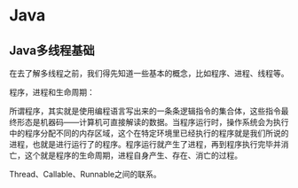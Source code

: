 # Java

## Java多线程基础

在去了解多线程之前，我们得先知道一些基本的概念，比如程序、进程、线程等。

程序，进程和生命周期：

所谓程序，其实就是使用编程语言写出来的一条条逻辑指令的集合体，这些指令最终形态是机器码——计算机可直接解读的数据。当程序运行时，操作系统会为执行中的程序分配不同的内存区域，这个在特定环境里已经执行的程序就是我们所说的进程，也就是进行运行了的程序。程序运行就产生了进程，再到程序执行完毕并消亡，这个就是程序的生命周期，进程自身产生、存在、消亡的过程。





Thread、Callable、Runnable之间的联系。











